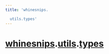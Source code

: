 ```yaml
---
title: 'whinesnips.

  utils.types'
---
```


# **[whinesnips](../README.md).[utils](../utils.md).[types](types.md)**